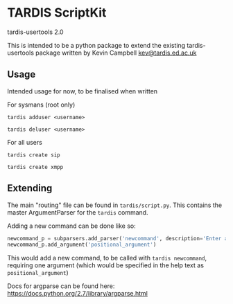 # TARDIS ScriptKit

tardis-usertools 2.0

This is intended to be a python package to extend the existing tardis-usertools package written by Kevin Campbell <kev@tardis.ed.ac.uk>

## Usage
Intended usage for now, to be finalised when written

For sysmans (root only)

```tardis adduser <username>```

```tardis deluser <username>```

For all users

```tardis create sip```

```tardis create xmpp```

## Extending
The main "routing" file can be found in ```tardis/script.py```. This contains the master ArgumentParser for the ```tardis``` command.

Adding a new command can be done like so:
```python
newcommand_p = subparsers.add_parser('newcommand', description='Enter a short description of your new command')
newcommand_p.add_argument('positional_argument')
```
This would add a new command, to be called with ```tardis newcommand```, requiring one argument (which would be specified in the help text as ```positional_argument```)

Docs for argparse can be found here: https://docs.python.org/2.7/library/argparse.html
